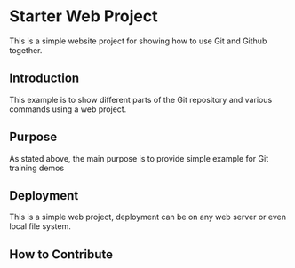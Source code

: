 # Starter Web Project 

This is a simple website project for 
showing how to use Git and Github together.

## Introduction

This example is to show different parts 
of the Git repository and various commands 
using a web project. 

## Purpose

As stated above, the main purpose is to provide 
simple example for Git training demos

## Deployment

This is a simple web project, deployment 
can be on any web server or even local
file system.

## How to Contribute


